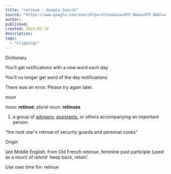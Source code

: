 ```yaml
---
title: "retinue - Google Search"
source: "https://www.google.com/search?q=retinue&ie=UTF-8&oe=UTF-8&hl=en-us&client=safari"
author:
published:
created: 2025-02-14
description:
tags:
  - "clippings"
---
```

Dictionary

You’ll get notifications with a new word each day

You’ll no longer get word of the day notifications

There was an error. Please try again later.

*noun*

noun: **retinue**; plural noun: **retinues**

1. a group of [advisers](https://www.google.com/search?client=safari&sca_esv=74f7731948ddd43d&hl=en-us&sxsrf=AHTn8zqKo6UyqRGqE5eVFyHjE51WyIog2g:1739509729839&q=advisers&si=APYL9bto9KfN6HH0KMpfhyCmyq0bAJf3yAUBTDcT5DnZPXqCKMeCdNzo_rXecx2JFv93cOMiVLsaMJBnVNUt9A-PUqrrWfKqxrWlZ0I_yfEaEoreA6eUNh8%3D&expnd=1&sa=X&ved=2ahUKEwjc8J7cssKLAxWuvokEHZHvI3UQyecJegQIJhAw), [assistants](https://www.google.com/search?client=safari&sca_esv=74f7731948ddd43d&hl=en-us&sxsrf=AHTn8zqKo6UyqRGqE5eVFyHjE51WyIog2g:1739509729839&q=assistants&si=APYL9bsHRxpYwvvSTGj17LkMtmwDuyOu3LjVImakD3yNY-u0uS6hj2NKqgN5ePvH6-6GkFrrOu9uvtiiC_Fq2wpAeVLhhn5TguBSmykcN1KlL7QvjRnu8QE%3D&expnd=1&sa=X&ved=2ahUKEwjc8J7cssKLAxWuvokEHZHvI3UQyecJegQIJhAx), or others accompanying an important person.

"the rock star's retinue of security guards and personal cooks"

Origin

late Middle English: from Old French *retenue*, feminine past participle (used as a noun) of *retenir* ‘keep back, retain’.

Use over time for: retinue